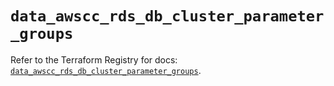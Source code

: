 # `data_awscc_rds_db_cluster_parameter_groups`

Refer to the Terraform Registry for docs: [`data_awscc_rds_db_cluster_parameter_groups`](https://registry.terraform.io/providers/hashicorp/awscc/0.70.0/docs/data-sources/rds_db_cluster_parameter_groups).
